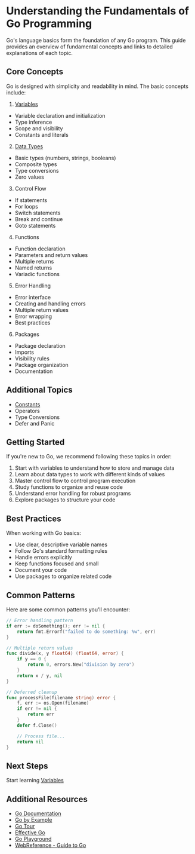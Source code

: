 # Understanding the Fundamentals of Go Programming

Go's language basics form the foundation of any Go program. This guide provides an overview of fundamental concepts and links to detailed explanations of each topic.

## Core Concepts

Go is designed with simplicity and readability in mind. The basic concepts include:

1. [Variables](2.1_variables.md)

- Variable declaration and initialization
- Type inference
- Scope and visibility
- Constants and literals

2. [Data Types](2.2_data_types.md)

- Basic types (numbers, strings, booleans)
- Composite types
- Type conversions
- Zero values

3. Control Flow

- If statements
- For loops
- Switch statements
- Break and continue
- Goto statements

4. Functions

- Function declaration
- Parameters and return values
- Multiple returns
- Named returns
- Variadic functions

5. Error Handling

- Error interface
- Creating and handling errors
- Multiple return values
- Error wrapping
- Best practices

6. Packages

- Package declaration
- Imports
- Visibility rules
- Package organization
- Documentation

## Additional Topics

- [Constants](2.3_constants.md)
- Operators
- Type Conversions
- Defer and Panic

## Getting Started

If you're new to Go, we recommend following these topics in order:

1. Start with variables to understand how to store and manage data
2. Learn about data types to work with different kinds of values
3. Master control flow to control program execution
4. Study functions to organize and reuse code
5. Understand error handling for robust programs
6. Explore packages to structure your code

## Best Practices

When working with Go basics:

- Use clear, descriptive variable names
- Follow Go's standard formatting rules
- Handle errors explicitly
- Keep functions focused and small
- Document your code
- Use packages to organize related code

## Common Patterns

Here are some common patterns you'll encounter:

```go
// Error handling pattern
if err := doSomething(); err != nil {
    return fmt.Errorf("failed to do something: %w", err)
}

// Multiple return values
func divide(x, y float64) (float64, error) {
    if y == 0 {
        return 0, errors.New("division by zero")
    }
    return x / y, nil
}

// Deferred cleanup
func processFile(filename string) error {
    f, err := os.Open(filename)
    if err != nil {
        return err
    }
    defer f.Close()

    // Process file...
    return nil
}
```

## Next Steps

Start learning [Variables](2.1_variables.md)

## Additional Resources

- [Go Documentation](https://go.dev/doc)
- [Go by Example](https://gobyexample.com)
- [Go Tour](https://go.dev/tour/welcome/1)
- [Effective Go](https://go.dev/doc/effective_go)
- [Go Playground](https://go.dev/play)
- [WebReference - Guide to Go](https://webreference.com/go)
